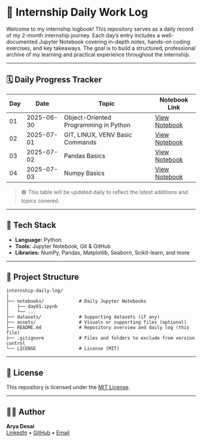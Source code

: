 # 📘 Internship Daily Work Log

Welcome to my internship logbook! This repository serves as a daily record of my 2-month internship journey. Each day’s entry includes a well-documented Jupyter Notebook covering in-depth notes, hands-on coding exercises, and key takeaways. The goal is to build a structured, professional archive of my learning and practical experience throughout the internship.

---

## 🗓️ Daily Progress Tracker

| Day | Date       | Topic                                      | Notebook Link                              |
|-----|------------|--------------------------------------------|--------------------------------------------|
| 01  | 2025-06-30 | Object-Oriented Programming in Python      | [View Notebook](notebooks/day01.ipynb)     |
| 02  | 2025-07-01 | GIT, LINUX, VENV Basic Commands            | [View Notebook](notebooks/day02.ipynb)     |
| 03  | 2025-07-02 | Pandas Basics                              | [View Notebook](notebooks/day03.ipynb)     |
| 04  | 2025-07-03 | Numpy Basics                               | [View Notebook](notebooks/day04.ipynb)     |

> 🟢 This table will be updated daily to reflect the latest additions and topics covered.

---

## 🧰 Tech Stack

- **Language:** Python
- **Tools:** Jupyter Notebook, Git & GitHub
- **Libraries:** NumPy, Pandas, Matplotlib, Seaborn, Scikit-learn, and more

---

## 📁 Project Structure
```
internship-daily-log/
│
├── notebooks/             # Daily Jupyter Notebooks
│   ├── day01.ipynb
│   └── ...
├── datasets/              # Supporting datasets (if any)
├── assets/                # Visuals or supporting files (optional)
├── README.md              # Repository overview and daily log (this file)
├── .gitignore             # Files and folders to exclude from version control
└── LICENSE                # License (MIT)
```
---

## 📄 License

This repository is licensed under the [MIT License](LICENSE).

---

## 🙋‍♂️ Author

**Arya Desai**  
[LinkedIn](https://www.linkedin.com/in/arya-desai-709a90250/) • [GitHub](https://github.com/AryaDesai241104) • [Email](mailto:aryadesai206@gmail.com)
